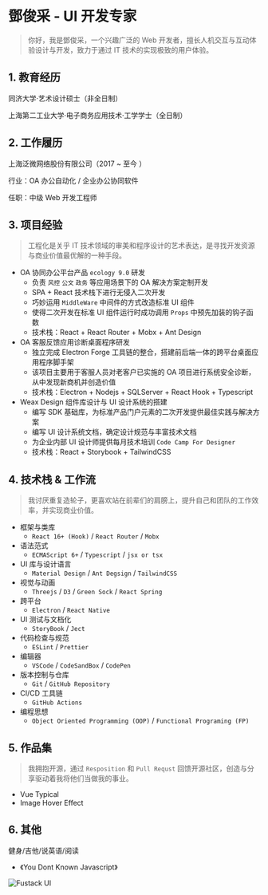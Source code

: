 # 鄧俊采 - UI 开发专家

> 你好，我是鄧俊采，一个兴趣广泛的 Web 开发者，擅长人机交互与互动体验设计与开发，致力于通过 IT 技术的实现极致的用户体验。

## 1. 教育经历

同济大学·艺术设计硕士（非全日制）

上海第二工业大学·电子商务应用技术·工学学士（全日制）

## 2. 工作履历

上海泛微网络股份有限公司（2017 ~ 至今 ）

行业：OA 办公自动化 / 企业办公协同软件

任职：中级 Web 开发工程师

## 3. 项目经验

> 工程化是关乎 IT 技术领域的审美和程序设计的艺术表达，是寻找开发资源与商业价值最优解的一种手段。

- OA 协同办公平台产品 `ecology 9.0` 研发
  - 负责 `风控` `公文` `政务` 等应用场景下的 OA 解决方案定制开发
  - SPA + React 技术栈下进行无侵入二次开发
  - 巧妙运用 `MiddleWare` 中间件的方式改造标准 UI 组件
  - 使得二次开发在标准 UI 组件运行时成功调用 `Props` 中预先加装的钩子函数
  - 技术栈：React + React Router + Mobx + Ant Design
- OA 客服反馈应用诊断桌面程序研发
  - 独立完成 Electron Forge 工具链的整合，搭建前后端一体的跨平台桌面应用程序脚手架
  - 该项目主要用于客服人员对老客户已实施的 OA 项目进行系统安全诊断，从中发现新商机并创造价值
  - 技术栈：Electron + Nodejs + SQLServer + React Hook + Typescript
- Weax Design 组件库设计与 UI 设计系统的搭建
  - 编写 SDK 基础库，为标准产品门户元素的二次开发提供最佳实践与解决方案
  - 编写 UI 设计系统文档，确定设计规范与丰富技术文档
  - 为企业内部 UI 设计师提供每月技术培训 `Code Camp For Designer`
  - 技术栈：React + Storybook + TailwindCSS

## 4. 技术栈 & 工作流

> 我讨厌重复造轮子，更喜欢站在前辈们的肩膀上，提升自己和团队的工作效率，并实现商业价值。

- 框架与类库
  - `React 16+ (Hook)` / `React Router` / `Mobx`
- 语法范式
  - `ECMAScript 6+` / `Typescript` / `jsx or tsx`
- UI 库与设计语言 
  - `Material Design` / `Ant Degsign` / `TailwindCSS`
- 视觉与动画
  - `Threejs` / `D3` / `Green Sock` / `React Spring`
- 跨平台
  - `Electron` / `React Native`
- UI 测试与文档化
  - `StoryBook` / `Ject`
- 代码检查与规范
  - `ESLint` / `Prettier`
- 编辑器
  - `VSCode` / `CodeSandBox` / `CodePen`
- 版本控制与仓库
  - `Git` / `GitHub Repository`
- CI/CD 工具链
  - `GitHub Actions`
- 编程思想
  - `Object Oriented Programming (OOP)` / `Functional Programing (FP)`

## 5. 作品集

> 我拥抱开源，通过 `Resposition` 和 `Pull Requst` 回馈开源社区，创造与分享驱动着我将他们当做我的事业。

- Vue Typical 
- Image Hover Effect 

## 6. 其他

健身/吉他/说英语/阅读

- 《You Dont Known Javascript》

![Fustack UI](https://pic4.zhimg.com/80/v2-3625104666d70baa294e9a08b89f9dcf_720w.jpg)
